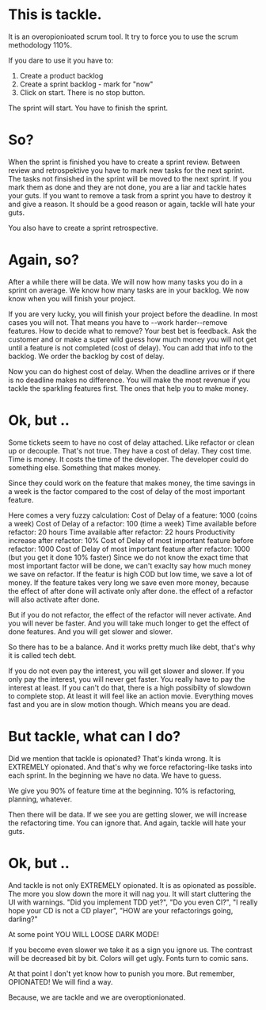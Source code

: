 # This is tackle.
It is an overopionioated scrum tool.
It try to force you to use the scrum methodology 110%.

If you dare to use it you have to:

1. Create a product backlog
2. Create a sprint backlog - mark for "now"
3. Click on start. There is no stop button.

The sprint will start. You have to finish the sprint.

# So?
When the sprint is finished you have to create a sprint review.
Between review and retrospektive you have to mark new tasks for the next sprint.
The tasks not finsished in the sprint will be moved to the next sprint. 
If you mark them as done and they are not done, you are a liar and tackle hates your guts.
If you want to remove a task from a sprint you have to destroy it and give a reason. It should be a good reason or again, tackle will hate your guts.

You also have to create a sprint retrospective.

# Again, so?
After a while there will be data.
We will now how many tasks you do in a sprint on average.
We know how many tasks are in your backlog. We now know when you will finish your project.

If you are very lucky, you will finish your project before the deadline.
In most cases you will not. That means you have to --work harder--remove features.
How to decide what to remove? Your best bet is feedback. Ask the customer and or make a super wild guess how much money you will not get until a feature is not completed (cost of delay).
You can add that info to the backlog. We order the backlog by cost of delay.

Now you can do highest cost of delay. When the deadline arrives or if there is no deadline makes no difference.
You will make the most revenue if you tackle the sparkling features first. The ones that help you to make money.

# Ok, but ..
Some tickets seem to have no cost of delay attached. Like refactor or clean up or decouple. That's not true. They have a cost of delay.
They cost time. Time is money. It costs the time of the developer. The developer could do something else. Something that makes money.

Since they could work on the feature that makes money, the time savings in a week is the factor compared to the cost of delay of the most important feature.

Here comes a very fuzzy calculation: 
Cost of Delay of a feature: 1000 (coins a week)
Cost of Delay of a refactor: 100 (time a week)
Time available before refactor: 20 hours
Time available after refactor: 22 hours
Productivity increase after refactor: 10%
Cost of Delay of most important feature before refactor: 1000 
Cost of Delay of most important feature after refactor: 1000 (but you get it done 10% faster)
Since we do not know the exact time that most important factor will be done, we can't exaclty say how much money we save on refactor.
If the featur is high COD but low time, we save a lot of money. If the feature takes very long we save even more money, because the effect of after done will activate only after done. 
the effect of a refactor will also activate after done. 

But if you do not refactor, the effect of the refactor will never activate. And you will never be faster.
And you will take much longer to get the effect of done features. And you will get slower and slower.

So there has to be a balance. And it works pretty much like debt, that's why it is called tech debt.

If you do not even pay the interest, you will get slower and slower.
If you only pay the interest, you will never get faster.
You really have to pay the interest at least. If you can't do that, there is a high possibilty of slowdown to complete stop. At least it will feel like an action movie. 
Everything moves fast and you are in slow motion though. Which means you are dead.

# But tackle, what can I do?
Did we mention that tackle is opionated? That's kinda wrong. It is EXTREMELY opionated.
And that's why we force refactoring-like tasks into each sprint. In the beginning we have no data. We have to guess.

We give you 90% of feature time at the beginning. 10% is refactoring, planning, whatever.

Then there will be data. If we see you are getting slower, we will increase the refactoring time. You can ignore that. And again, tackle will hate your guts.

# Ok, but ..
And tackle is not only EXTREMELY opionated. It is as opionated as possible. The more you slow down the more it will nag you.
It will start cluttering the UI with warnings. "Did you implement TDD yet?", "Do you even CI?", "I really hope your CD is not a CD player", "HOW are your refactorings going, darling?"

At some point YOU WILL LOOSE DARK MODE!

If you become even slower we take it as a sign you ignore us. The contrast will be decreased bit by bit. Colors will get ugly. Fonts turn to comic sans. 

At that point I don't yet know how to punish you more. But remember, OPIONATED! We will find a way.

Because, we are tackle and we are overoptionionated.
